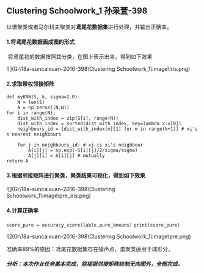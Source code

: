 ## Clustering Schoolwork_1   孙采萱-398 

以谱聚类或者马尔科夫聚类对**鸢尾花数据集**进行处理，并输出正确率。 

#### 1.将鸢尾花数据画成图的形式

​     将鸢尾花的数据按照其分类，在图上表示出来，得到如下效果

![](G:\18a-suncaixuan-2016-398\Clustering Schoolwork_1\image\iris.png)

#### 2.求取带权邻接矩阵

    def myKNN(S, k, sigma=2.0):
        N = len(S)
        A = np.zeros((N,N))
    for i in range(N):
        dist_with_index = zip(S[i], range(N))
        dist_with_index = sorted(dist_with_index, key=lambda x:x[0])
        neighbours_id = [dist_with_index[m][1] for m in range(k+1)] # xi's k nearest neighbours
    
        for j in neighbours_id: # xj is xi's neighbour
            A[i][j] = np.exp(-S[i][j]/2/sigma/sigma)
            A[j][i] = A[i][j] # mutually
    return A
#### 3.根据邻接矩阵进行聚类，聚类结果可视化，得到如下效果

![](G:\18a-suncaixuan-2016-398\Clustering Schoolwork_1\image\pre_iris.png)

#### 4.计算正确率

`score_pure = accuracy_score(lable,pure_kmeans)`
`print(score_pure)`

![](G:\18a-suncaixuan-2016-398\Clustering Schoolwork_1\image\pre.png)

准确率89%的原因：鸢尾花数据集存在噪声点，谱聚类适用于球形分，

##### 分析：本次作业任务基本完成，除根据邻接矩阵绘制无向图外，全部完成。